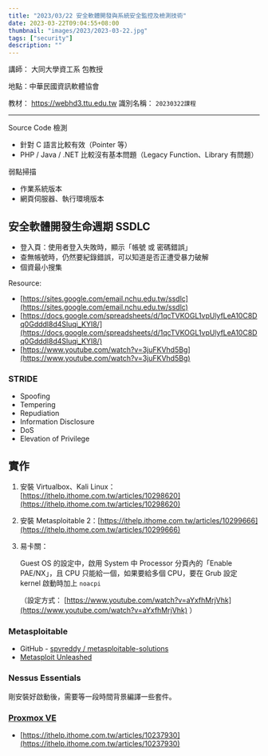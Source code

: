 ```yaml
---
title: "2023/03/22 安全軟體開發與系統安全監控及檢測技術"
date: 2023-03-22T09:04:55+08:00
thumbnail: "images/2023/2023-03-22.jpg"
tags: ["security"]
description: ""
---
```


講師： 大同大學資工系 包教授

地點：中華民國資訊軟體協會

教材： https://webhd3.ttu.edu.tw 識別名稱： `20230322課程`

---

Source Code 檢測

- 針對 C 語言比較有效（Pointer 等）
- PHP / Java / .NET 比較沒有基本問題（Legacy Function、Library 有問題）

弱點掃描

- 作業系統版本
- 網頁伺服器、執行環境版本

## 安全軟體開發生命週期 SSDLC

- 登入頁：使用者登入失敗時，顯示「帳號 或 密碼錯誤」
- 查無帳號時，仍然要紀錄錯誤，可以知道是否正遭受暴力破解
- 個資最小搜集

Resource:

- [https://sites.google.com/email.nchu.edu.tw/ssdlc](https://sites.google.com/email.nchu.edu.tw/ssdlc)
- [https://docs.google.com/spreadsheets/d/1qcTVKOGL1vpUlyfLeA10C8Dq0Gdddl8d4Sluqi_KYI8/](https://docs.google.com/spreadsheets/d/1qcTVKOGL1vpUlyfLeA10C8Dq0Gdddl8d4Sluqi_KYI8/)
- [https://www.youtube.com/watch?v=3juFKVhd5Bg](https://www.youtube.com/watch?v=3juFKVhd5Bg)

### STRIDE
- Spoofing
- Tempering
- Repudiation
- Information Disclosure
- DoS
- Elevation of Privilege

## 實作

1. 安裝 Virtualbox、Kali Linux：[https://ithelp.ithome.com.tw/articles/10298620](https://ithelp.ithome.com.tw/articles/10298620)

2. 安裝 Metasploitable 2：[https://ithelp.ithome.com.tw/articles/10299666](https://ithelp.ithome.com.tw/articles/10299666)

3. 易卡關： 

    Guest OS 的設定中，啟用 System 中 Processor 分頁內的「Enable PAE/NX」，且 CPU 只能給一個，如果要給多個 CPU，要在 Grub 設定 kernel 啟動時加上 `noacpi` 

    （設定方式： [https://www.youtube.com/watch?v=aYxfhMrjVhk](https://www.youtube.com/watch?v=aYxfhMrjVhk) ）

### Metasploitable

- GitHub - [spvreddy / metasploitable-solutions ](https://github.com/spvreddy/metasploitable-solutions)
- [Metasploit Unleashed](https://www.offsec.com/metasploit-unleashed/)

### Nessus Essentials

剛安裝好啟動後，需要等一段時間背景編譯一些套件。

### [Proxmox VE](https://www.proxmox.com/en/)

- [https://ithelp.ithome.com.tw/articles/10237930](https://ithelp.ithome.com.tw/articles/10237930)

